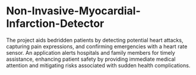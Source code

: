 # Non-Invasive-Myocardial-Infarction-Detector
The project aids bedridden patients by detecting potential heart attacks, capturing pain expressions, and confirming emergencies with a heart rate sensor. An application alerts hospitals and family members for timely assistance, enhancing patient safety by providing immediate medical attention and mitigating risks associated with sudden health complications.
